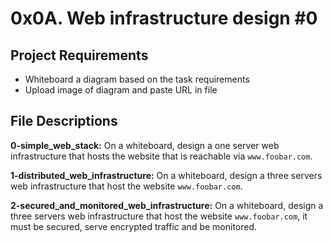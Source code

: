 # 0x0A. Web infrastructure design #0
## Project Requirements
- Whiteboard a diagram based on the task requirements
- Upload image of diagram and paste URL in file

## File Descriptions
**0-simple_web_stack:** On a whiteboard, design a one server web infrastructure that hosts the website that is reachable via `www.foobar.com`.

**1-distributed_web_infrastructure:** On a whiteboard, design a three servers web infrastructure that host the website `www.foobar.com`.

**2-secured_and_monitored_web_infrastructure:** On a whiteboard, design a three servers web infrastructure that host the website `www.foobar.com`, it must be secured, serve encrypted traffic and be monitored.
